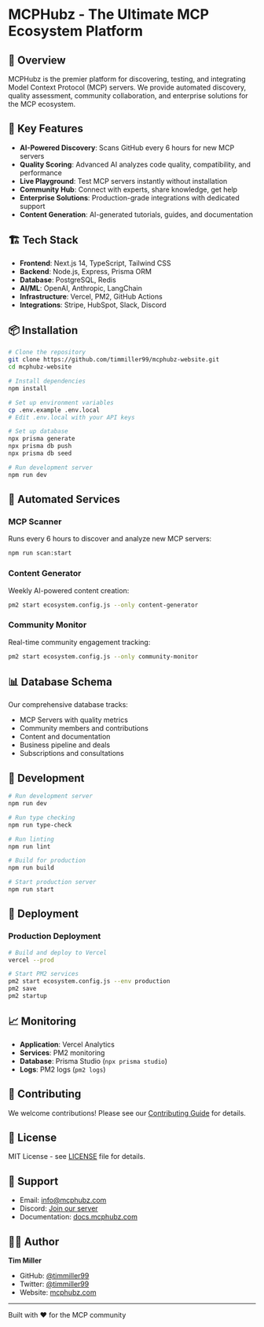 # MCPHubz - The Ultimate MCP Ecosystem Platform

## 🚀 Overview

MCPHubz is the premier platform for discovering, testing, and integrating Model Context Protocol (MCP) servers. We provide automated discovery, quality assessment, community collaboration, and enterprise solutions for the MCP ecosystem.

## 🎯 Key Features

- **AI-Powered Discovery**: Scans GitHub every 6 hours for new MCP servers
- **Quality Scoring**: Advanced AI analyzes code quality, compatibility, and performance
- **Live Playground**: Test MCP servers instantly without installation
- **Community Hub**: Connect with experts, share knowledge, get help
- **Enterprise Solutions**: Production-grade integrations with dedicated support
- **Content Generation**: AI-generated tutorials, guides, and documentation

## 🏗️ Tech Stack

- **Frontend**: Next.js 14, TypeScript, Tailwind CSS
- **Backend**: Node.js, Express, Prisma ORM
- **Database**: PostgreSQL, Redis
- **AI/ML**: OpenAI, Anthropic, LangChain
- **Infrastructure**: Vercel, PM2, GitHub Actions
- **Integrations**: Stripe, HubSpot, Slack, Discord

## 📦 Installation

```bash
# Clone the repository
git clone https://github.com/timmiller99/mcphubz-website.git
cd mcphubz-website

# Install dependencies
npm install

# Set up environment variables
cp .env.example .env.local
# Edit .env.local with your API keys

# Set up database
npx prisma generate
npx prisma db push
npx prisma db seed

# Run development server
npm run dev
```

## 🤖 Automated Services

### MCP Scanner
Runs every 6 hours to discover and analyze new MCP servers:
```bash
npm run scan:start
```

### Content Generator
Weekly AI-powered content creation:
```bash
pm2 start ecosystem.config.js --only content-generator
```

### Community Monitor
Real-time community engagement tracking:
```bash
pm2 start ecosystem.config.js --only community-monitor
```

## 📊 Database Schema

Our comprehensive database tracks:
- MCP Servers with quality metrics
- Community members and contributions
- Content and documentation
- Business pipeline and deals
- Subscriptions and consultations

## 🔧 Development

```bash
# Run development server
npm run dev

# Run type checking
npm run type-check

# Run linting
npm run lint

# Build for production
npm run build

# Start production server
npm run start
```

## 🚀 Deployment

### Production Deployment
```bash
# Build and deploy to Vercel
vercel --prod

# Start PM2 services
pm2 start ecosystem.config.js --env production
pm2 save
pm2 startup
```

## 📈 Monitoring

- **Application**: Vercel Analytics
- **Services**: PM2 monitoring
- **Database**: Prisma Studio (`npx prisma studio`)
- **Logs**: PM2 logs (`pm2 logs`)

## 🤝 Contributing

We welcome contributions! Please see our [Contributing Guide](CONTRIBUTING.md) for details.

## 📄 License

MIT License - see [LICENSE](LICENSE) file for details.

## 🙋 Support

- Email: info@mcphubz.com
- Discord: [Join our server](https://discord.gg/mcphubz)
- Documentation: [docs.mcphubz.com](https://docs.mcphubz.com)

## 👨‍💻 Author

**Tim Miller**
- GitHub: [@timmiller99](https://github.com/timmiller99)
- Twitter: [@timmiller99](https://twitter.com/timmiller99)
- Website: [mcphubz.com](https://mcphubz.com)

---

Built with ❤️ for the MCP community